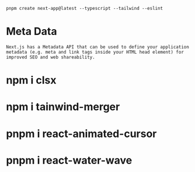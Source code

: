 ```
pnpm create next-app@latest --typescript --tailwind --eslint
```

# Meta Data

```
Next.js has a Metadata API that can be used to define your application metadata (e.g. meta and link tags inside your HTML head element) for improved SEO and web shareability.
```

# npm i clsx

# npm i tainwind-merger

# pnpm i react-animated-cursor

# pnpm i react-water-wave
